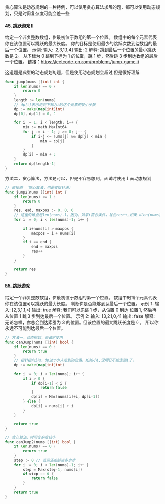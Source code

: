 贪心算法是动态规划的一种特例，可以使用贪心算法求解的题，都可以使用动态规划，只是时间复杂度可能会差一些

#### [45. 跳跃游戏 II](https://leetcode-cn.com/problems/jump-game-ii/)

给定一个非负整数数组，你最初位于数组的第一个位置。
数组中的每个元素代表你在该位置可以跳跃的最大长度。
你的目标是使用最少的跳跃次数到达数组的最后一个位置。
示例:
输入: [2,3,1,1,4]
输出: 2
解释: 跳到最后一个位置的最小跳跃数是 2。
     从下标为 0 跳到下标为 1 的位置，跳 1 步，然后跳 3 步到达数组的最后一个位置。
链接：https://leetcode-cn.com/problems/jump-game-ii

这道题是典型的动态规划的题，但是使用动态规划会超时,但是很好理解

```go
func jump(nums []int) int {
	if len(nums) == 0 {
		return 0
	}
	length := len(nums)
	// dp[i]表示走到下标为i的这个元素的最小步数
	dp := make(map[int]int)
	dp[0], dp[1] = 0, 1

	for i := 1; i < length; i++ {
		min := math.MaxInt64
		for j := i - 1; j >= 0; j-- {
			if i-j <= nums[j] && dp[j] < min {
				min = dp[j]
			}
		}
		dp[i] = min + 1
	}
	return dp[length-1]
}
```

方法二，贪心算法，方法是可以，但是不容易想到，面试时使用上面动态规划

```go
// 直接跳 （贪心算法，也是双指针法）
func jump2(nums []int) int {
	if len(nums) <= 1 {
		return 0
	}
	res, end, maxpos := 0, 0, 0
	// 这里的难点是len(nums)-1，因为，如果i符合条件，就会res++,如果i=len(nums)-1,就会出界,所有有关跳跃的问题，都是这样的
	for i := 0; i < len(nums)-1; i++ {

		if i+nums[i] > maxpos {
			maxpos = i + nums[i]
		}
		if i == end {
			end = maxpos
			res++
		}
	}

	return res
}
```



#### [55. 跳跃游戏](https://leetcode-cn.com/problems/jump-game/)

给定一个非负整数数组，你最初位于数组的第一个位置。
数组中的每个元素代表你在该位置可以跳跃的最大长度。
判断你是否能够到达最后一个位置。
示例 1:
输入: [2,3,1,1,4]
输出: true
解释: 我们可以先跳 1 步，从位置 0 到达 位置 1, 然后再从位置 1 跳 3 步到达最后一个位置。
示例 2:
输入: [3,2,1,0,4]
输出: false
解释: 无论怎样，你总会到达索引为 3 的位置。但该位置的最大跳跃长度是 0 ， 所以你永远不可能到达最后一个位置。

```go
// 方法一，动态规划，面试时使用
func canJump(nums []int) bool {
	if len(nums) == 0 {
		return true
	}
	// 指针指向i时，dp这个小人走到的位置，如如小i,说明已不能走到i了，
	dp := make(map[int]int)

	for i := 0; i < len(nums); i++ {
		if i > 0 {
			if dp[i-1] < i {
				return false
			}
			dp[i] = Max(nums[i]+i, dp[i-1])
		} else {
			dp[i] = nums[i] + i
		}
	}

	return true
}

// 贪心算法，时间复杂度较小
func canJump2(nums []int) bool {
	if len(nums) == 0 {
		return true
	}
	step := 0 // 表示还能前进多少步
	for i := 0; i < len(nums)-1; i++ {
		step = Max(step-1, nums[i])
		if step == 0 {
			return false
		}
	}
	return true
}

```


